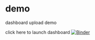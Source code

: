 # demo
dashboard upload demo

click here to launch dashboard
[![Binder](https://mybinder.org/badge_logo.svg)](https://mybinder.org/v2/gh/Apoorva-Sarah-Perepogu/demo/HEAD?urlpath=voila%2Frender%2FDashboard.ipynb)
